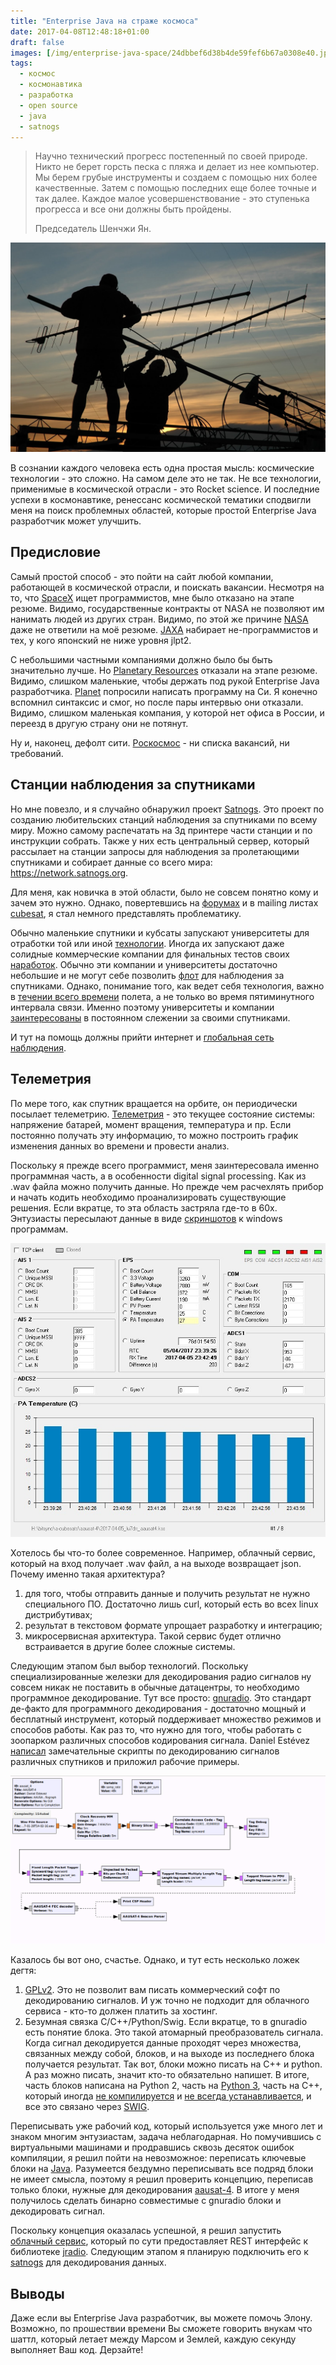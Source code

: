 ```yaml
---
title: "Enterprise Java на страже космоса"
date: 2017-04-08T12:48:18+01:00
draft: false
images: [/img/enterprise-java-space/24dbbef6d38b4de59fef6b67a0308e40.jpg]
tags:
  - космос
  - космонавтика
  - разработка
  - open source
  - java
  - satnogs
---
```

> Научно технический прогресс постепенный по своей природе. Никто не берет горсть песка с пляжа и делает из нее компьютер. Мы берем грубые инструменты и создаем с помощью них более качественные. Затем с помощью последних еще более точные и так далее. Каждое малое усовершенствование - это ступенька прогресса и все они должны быть пройдены. 
>
> Председатель Шенчжи Ян.

![](/img/enterprise-java-space/24dbbef6d38b4de59fef6b67a0308e40.jpg)

В сознании каждого человека есть одна простая мысль: космические технологии - это сложно. На самом деле это не так. Не все технологии, применимые в космической отрасли - это Rocket science. И последние успехи в космонавтике, ренессанс космической тематики сподвигли меня на поиск проблемных областей, которые простой Enterprise Java разработчик может улучшить.
<cut />
<h2>Предисловие</h2>
Самый простой способ - это пойти на сайт любой компании, работающей в космической отрасли, и поискать вакансии. Несмотря на то, что <a href="http://www.spacex.com/careers">SpaceX</a> ищет программистов, мне было отказано на этапе резюме. Видимо, государственные контракты от NASA не позволяют им нанимать людей из других стран. Видимо, по этой же причине <a href="https://www.linkedin.com/jobs/search/?keywords=nasa&f_C=2003">NASA</a> даже не ответили на моё резюме. <a href="http://global.jaxa.jp/about/employ/index.html">JAXA</a> набирает не-программистов и тех, у кого японский не ниже уровня jlpt2.

С небольшими частными компаниями должно было бы быть значительно лучше. Но <a href="http://www.planetaryresources.com/careers/#pri-workplace">Planetary Resources</a> отказали на этапе резюме. Видимо, слишком маленькие, чтобы держать под рукой Enterprise Java разработчика. <a href="https://www.planet.com/company/careers/?office=View%20All&department=Software%20Engineering">Planet</a> попросили написать программу на Си. Я конечно вспомнил синтаксис и смог, но после пары интервью они отказали. Видимо, слишком маленькая компания, у которой нет офиса в России, и переезд в другую страну они не потянут.

Ну и, наконец, дефолт сити. <a href="https://www.roscosmos.ru/23310/">Роскосмос</a> - ни списка вакансий, ни требований.

<h2>Станции наблюдения за спутниками</h2>
Но мне повезло, и я случайно обнаружил проект <a href="https://geektimes.ru/post/241834/">Satnogs</a>. Это проект по созданию любительских станций наблюдения за спутниками по всему миру. Можно самому распечатать на 3д принтере части станции и по инструкции собрать. Также у них есть центральный сервер, который рассылает на станции запросы для наблюдения за пролетающими спутниками и собирает данные со всего мира: <a href="https://network.satnogs.org">https://network.satnogs.org</a>. 

Для меня, как новичка в этой области, было не совсем понятно кому и зачем это нужно. Однако, повертевшись на <a href="https://community.satnogs.org">форумах</a> и в mailing листах <a href="http://www.cubesat.org/mailinglist">cubesat</a>, я стал немного представлять проблематику.

Обычно маленькие спутники и кубсаты запускают университеты для отработки той или иной <a href="http://sail.planetary.org">технологии</a>. Иногда их запускают даже солидные коммерческие компании для финальных тестов своих <a href="https://www.nasa.gov/centers/ames/engineering/projects/nodes">наработок</a>. Обычно эти компании и университеты достаточно небольшие и не могут себе позволить <a href="https://geektimes.ru/company/mailru/blog/280132/">флот</a> для наблюдения за спутниками. Однако, понимание того, как ведет себя технология, важно в <a href="https://geektimes.ru/post/251506/">течении всего времени</a> полета, а не только во время пятиминутного интервала связи. Именно поэтому университеты и компании <a href="http://www.space.aau.dk/aausat4/index.php?n=Main.ReportBeaconsAndPassInfo">заинтересованы</a> в постоянном слежении за своими спутниками.

И тут на помощь должны прийти интернет и <a href="https://en.wikipedia.org/wiki/Space_Communications_and_Navigation_Program">глобальная сеть наблюдения</a>.

<h2>Телеметрия</h2>
По мере того, как спутник вращается на орбите, он периодически посылает телеметрию. <a href="https://ru.wikipedia.org/wiki/Телеметрия">Телеметрия</a> - это текущее состояние системы: напряжение батарей, момент вращения, температура и пр. Если постоянно получать эту информацию, то можно построить график изменения данных во времени и провести анализ.

Поскольку я прежде всего программист, меня заинтересовала именно программная часть, а в особенности digital signal processing. Как из .wav файла можно получить данные. Но прежде чем расчехлять прибор и начать кодить необходимо проанализировать существующие решения. Если вкратце, то эта область застряла где-то в 60х. Энтузиасты пересылают данные в виде <a href="http://www.dk3wn.info/p/?cat=8">скриншотов</a> к windows программам. 

![](/img/enterprise-java-space/192591f0007246fc8cc434b47e76ef4f.jpg)

Хотелось бы что-то более современное. Например, облачный сервис, который на вход получает .wav файл, а на выходе возвращает json. Почему именно такая архитектура?

<ol>
<li>для того, чтобы отправить данные и получить результат не нужно специального ПО. Достаточно лишь curl, который есть во всех linux дистрибутивах;</li>
<li>результат в текстовом формате упрощает разработку и интеграцию;</li>
<li>микросервисная архитектура. Такой сервис будет отлично встраивается в другие более сложные системы.</li>
</ol>
Следующим этапом был выбор технологий. Поскольку специализированные железки для декодирования радио сигналов ну совсем никак не поставить в обычные датацентры, то необходимо программное декодирование. Тут все просто: <a href="http://gnuradio.org">gnuradio</a>. Это стандарт де-факто для программного декодирования - достаточно мощный и бесплатный инструмент, который поддерживает множество режимов и способов работы. Как раз то, что нужно для того, чтобы работать с зоопарком различных способов кодирования сигнала. Daniel Estévez <a href="https://github.com/daniestevez/gr-satellites">написал</a> замечательные скрипты по декодированию сигналов различных спутников и приложил рабочие примеры.

![](/img/enterprise-java-space/e9ddc3c4bc8e448f8ca1d6f7e0b99e79.png)

Казалось бы вот оно, счастье. Однако, и тут есть несколько ложек дегтя:

<ol>
<li><a href="https://www.gnu.org/licenses/old-licenses/gpl-2.0.ru.html">GPLv2</a>. Это не позволит вам писать коммерческий софт по декодированию сигналов. И уж точно не подходит для облачного сервиса - кто-то должен платить за хостинг.</li>
<li>Безумная связка C/C++/Python/Swig. Если вкратце, то в gnuradio есть понятие блока. Это такой атомарный преобразователь сигнала. Когда сигнал декодируется данные проходят через множества, связанных между собой, блоков, и на выходе из последнего блока получается результат. Так вот, блоки можно писать на С++ и python. А раз можно писать, значит кто-то обязательно напишет. В итоге, часть блоков написана на Python 2, часть на <a href="https://github.com/gnuradio/gnuradio/issues/1153">Python 3</a>, часть на C++, который иногда <a href="http://stackoverflow.com/questions/24898791/gnu-radio-build-error-no-rule-to-make-target-filter-generated-includes-neede">не компилируется</a> и <a href="https://wiki.gnuradio.org/index.php/MacInstall">не всегда устанавливается</a>, и все это связано через <a href="http://www.swig.org">SWIG</a>.</li>
</ol>
Переписывать уже рабочий код, который используется уже много лет и знаком многим энтузиастам, задача неблагодарная. Но помучившись с виртуальными машинами и продравшись сквозь десяток ошибок компиляции, я решил пойти на невозможное: переписать ключевые блоки на <a href="https://github.com/dernasherbrezon/jradio">Java</a>. Разумеется бездумно переписывать все подряд блоки не имеет смысла, поэтому я решил проверить концепцию, переписав только блоки, нужные для декодирования <a href="https://github.com/daniestevez/gr-aausat">aausat-4</a>. В итоге у меня получилось сделать бинарно совместимые с gnuradio блоки и декодировать сигнал.

Поскольку концепция оказалась успешной, я решил запустить <a href="https://r2cloud.ru">облачный сервис</a>, который по сути предоставляет REST интерфейс к библиотеке <a href="https://github.com/dernasherbrezon/jradio">jradio</a>. Следующим этапом я планирую подключить его к <a href="https://network.satnogs.org">satnogs</a> для декодирования данных. 

<h2>Выводы</h2>
Даже если вы Enterprise Java разработчик, вы можете помочь Элону. Возможно, по прошествии времени Вы сможете говорить внукам что шаттл, который летает между Марсом и Землей, каждую секунду выполняет Ваш код. Дерзайте!